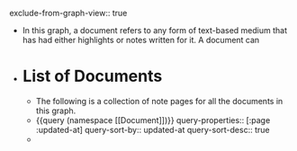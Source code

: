 exclude-from-graph-view:: true

- In this graph, a document refers to any form of text-based medium that has had either highlights or notes written for it. A document can
- # List of Documents
	- The following is a collection of note pages for all the documents in this graph.
	- {{query (namespace [[Document]])}}
	  query-properties:: [:page :updated-at]
	  query-sort-by:: updated-at
	  query-sort-desc:: true
	-